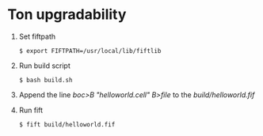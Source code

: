 # Ton upgradability

1. Set fiftpath

    `` $ export FIFTPATH=/usr/local/lib/fiftlib ``

2. Run build script

    `` $ bash build.sh ``

3. Append the line *boc>B "helloworld.cell" B>file* to the *build/helloworld.fif*

4. Run fift

    `` $ fift build/helloworld.fif ``
